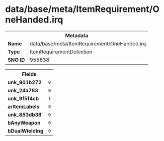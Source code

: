 <h1>data/base/meta/ItemRequirement/OneHanded.irq</h1><table><tr><th colspan="100%">Metadata</th></tr><tr><td><b>Name</b></td><td>data/base/meta/ItemRequirement/OneHanded.irq</td></tr><tr><td><b>Type</b></td><td>ItemRequirementDefinition</td></tr><tr><td><b>SNO ID</b></td><td>955638</td></tr></table>

<table><tr><th colspan="100%">Fields</th></tr><tr><td><b>unk_901b272</b></td><td><code>0</code></td></tr><tr><td><b>unk_24a783</b></td><td><code>0</code></td></tr><tr><td><b>unk_9f5f4cb</b></td><td><code>1</code></td></tr><tr><td><b>arItemLabels</b></td><td><code>8</code>
</td></tr><tr><td><b>unk_853db38</b></td><td><code>0</code></td></tr><tr><td><b>bAnyWeapon</b></td><td><code>0</code></td></tr><tr><td><b>bDualWielding</b></td><td><code>0</code></td></tr></table>

